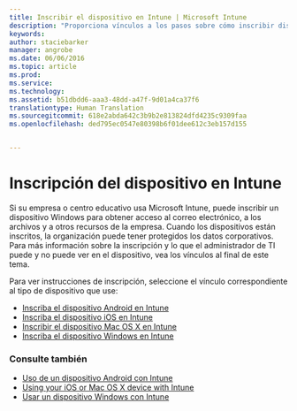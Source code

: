 ```yaml
---
title: Inscribir el dispositivo en Intune | Microsoft Intune
description: "Proporciona vínculos a los pasos sobre cómo inscribir distintos dispositivos en Intune."
keywords: 
author: staciebarker
manager: angrobe
ms.date: 06/06/2016
ms.topic: article
ms.prod: 
ms.service: 
ms.technology: 
ms.assetid: b51dbdd6-aaa3-48dd-a47f-9d01a4ca37f6
translationtype: Human Translation
ms.sourcegitcommit: 618e2abda642c3b9b2e813824dfd4235c9309faa
ms.openlocfilehash: ded795ec0547e80398b6f01dee612c3eb157d155


---
```


# Inscripción del dispositivo en Intune

Si su empresa o centro educativo usa Microsoft Intune, puede inscribir un dispositivo Windows para obtener acceso al correo electrónico, a los archivos y a otros recursos de la empresa. Cuando los dispositivos están inscritos, la organización puede tener protegidos los datos corporativos. Para más información sobre la inscripción y lo que el administrador de TI puede y no puede ver en el dispositivo, vea los vínculos al final de este tema.

Para ver instrucciones de inscripción, seleccione el vínculo correspondiente al tipo de dispositivo que use:

- [Inscriba el dispositivo Android en Intune](enroll-your-device-in-Intune-android.md)</br>
- [Inscriba el dispositivo iOS en Intune](enroll-your-device-in-intune-ios.md)</br>
- [Inscribir el dispositivo Mac OS X en Intune](enroll-your-device-in-intune-mac-os-x.md)</br>
- [Inscriba el dispositivo Windows en Intune](enroll-your-device-in-intune-windows.md)</br>

### Consulte también
- [Uso de un dispositivo Android con Intune](using-your-android-device-with-intune.md)</br>
- [Using your iOS or Mac OS X device with Intune](using-your-ios-or-mac-os-x-device-with-intune.md)</br>
- [Usar un dispositivo Windows con Intune](using-your-windows-device-with-intune.md)



<!--HONumber=Jul16_HO4-->


